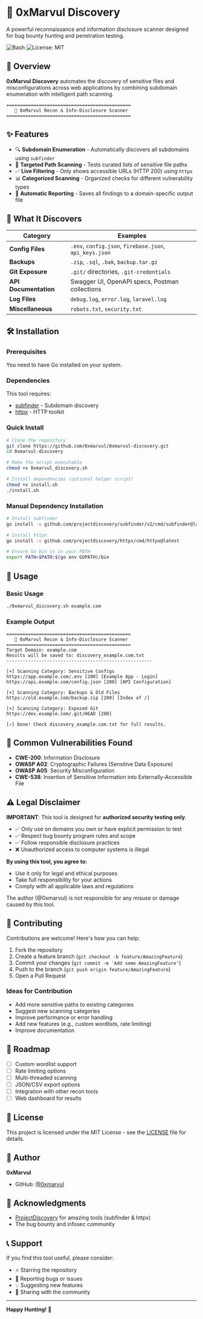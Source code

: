 # 🚀 0xMarvul Discovery

A powerful reconnaissance and information disclosure scanner designed for bug bounty hunting and penetration testing.

![Bash](https://img.shields.io/badge/bash-%23121011.svg?style=flat&logo=gnu-bash&logoColor=white)
![License: MIT](https://img.shields.io/badge/License-MIT-yellow.svg)

## 📖 Overview

**0xMarvul Discovery** automates the discovery of sensitive files and misconfigurations across web applications by combining subdomain enumeration with intelligent path scanning.

```
==============================================
   🚀 0xMarvul Recon & Info-Disclosure Scanner
==============================================
```

## ✨ Features

- 🔍 **Subdomain Enumeration** - Automatically discovers all subdomains using `subfinder`
- 🎯 **Targeted Path Scanning** - Tests curated lists of sensitive file paths
- ✅ **Live Filtering** - Only shows accessible URLs (HTTP 200) using `httpx`
- 📊 **Categorized Scanning** - Organized checks for different vulnerability types
- 💾 **Automatic Reporting** - Saves all findings to a domain-specific output file

## 🔎 What It Discovers

| Category | Examples |
|----------|----------|
| **Config Files** | `.env`, `config.json`, `firebase.json`, `api_keys.json` |
| **Backups** | `.zip`, `.sql`, `.bak`, `backup.tar.gz` |
| **Git Exposure** | `.git/` directories, `.git-credentials` |
| **API Documentation** | Swagger UI, OpenAPI specs, Postman collections |
| **Log Files** | `debug.log`, `error.log`, `laravel.log` |
| **Miscellaneous** | `robots.txt`, `security.txt` |

## 🛠️ Installation

### Prerequisites

You need to have Go installed on your system.

### Dependencies

This tool requires:
- [subfinder](https://github.com/projectdiscovery/subfinder) - Subdomain discovery
- [httpx](https://github.com/projectdiscovery/httpx) - HTTP toolkit

### Quick Install

```bash
# Clone the repository
git clone https://github.com/0xmarvul/0xmarvul-discovery.git
cd 0xmarvul-discovery

# Make the script executable
chmod +x 0xmarvul_discovery.sh

# Install dependencies (optional helper script)
chmod +x install.sh
./install.sh
```

### Manual Dependency Installation

```bash
# Install subfinder
go install -v github.com/projectdiscovery/subfinder/v2/cmd/subfinder@latest

# Install httpx
go install -v github.com/projectdiscovery/httpx/cmd/httpx@latest

# Ensure Go bin is in your PATH
export PATH=$PATH:$(go env GOPATH)/bin
```

## 🚀 Usage

### Basic Usage

```bash
./0xmarvul_discovery.sh example.com
```

### Example Output

```
==============================================
   🚀 0xMarvul Recon & Info-Disclosure Scanner
==============================================
Target Domain: example.com
Results will be saved to: discovery_example.com.txt
------------------------------------------------------

[+] Scanning Category: Sensitive Configs
https://app.example.com/.env [200] [Example App - Login]
https://api.example.com/config.json [200] [API Configuration]

[+] Scanning Category: Backups & Old Files
https://old.example.com/backup.zip [200] [Index of /]

[+] Scanning Category: Exposed Git
https://dev.example.com/.git/HEAD [200]

[✓] Done! Check discovery_example.com.txt for full results.
```

## 🎯 Common Vulnerabilities Found

- **CWE-200**: Information Disclosure
- **OWASP A02**: Cryptographic Failures (Sensitive Data Exposure)
- **OWASP A05**: Security Misconfiguration
- **CWE-538**: Insertion of Sensitive Information into Externally-Accessible File

## ⚠️ Legal Disclaimer

**IMPORTANT**: This tool is designed for **authorized security testing only**.

- ✅ Only use on domains you own or have explicit permission to test
- ✅ Respect bug bounty program rules and scope
- ✅ Follow responsible disclosure practices
- ❌ Unauthorized access to computer systems is illegal

**By using this tool, you agree to:**
- Use it only for legal and ethical purposes
- Take full responsibility for your actions
- Comply with all applicable laws and regulations

The author (@0xmarvul) is not responsible for any misuse or damage caused by this tool.

## 🤝 Contributing

Contributions are welcome! Here's how you can help:

1. Fork the repository
2. Create a feature branch (`git checkout -b feature/AmazingFeature`)
3. Commit your changes (`git commit -m 'Add some AmazingFeature'`)
4. Push to the branch (`git push origin feature/AmazingFeature`)
5. Open a Pull Request

### Ideas for Contribution
- Add more sensitive paths to existing categories
- Suggest new scanning categories
- Improve performance or error handling
- Add new features (e.g., custom wordlists, rate limiting)
- Improve documentation

## 📝 Roadmap

- [ ] Custom wordlist support
- [ ] Rate limiting options
- [ ] Multi-threaded scanning
- [ ] JSON/CSV export options
- [ ] Integration with other recon tools
- [ ] Web dashboard for results

## 📜 License

This project is licensed under the MIT License - see the [LICENSE](LICENSE) file for details.

## 👤 Author

**0xMarvul**
- GitHub: [@0xmarvul](https://github.com/0xmarvul)

## 🙏 Acknowledgments

- [ProjectDiscovery](https://github.com/projectdiscovery) for amazing tools (subfinder & httpx)
- The bug bounty and infosec community

## 📞 Support

If you find this tool useful, please consider:
- ⭐ Starring the repository
- 🐛 Reporting bugs or issues
- 💡 Suggesting new features
- 📢 Sharing with the community

---

**Happy Hunting! 🎯**